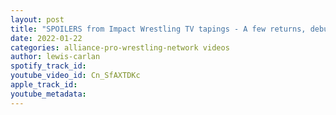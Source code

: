 ```yaml
---
layout: post
title: "SPOILERS from Impact Wrestling TV tapings - A few returns, debuts, a heel turn and a title change"
date: 2022-01-22
categories: alliance-pro-wrestling-network videos
author: lewis-carlan
spotify_track_id: 
youtube_video_id: Cn_SfAXTDKc
apple_track_id: 
youtube_metadata: 
---
```

